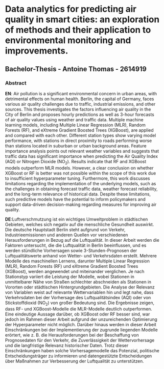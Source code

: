  # Data analytics for predicting air quality in smart cities: an exploration of methods and their application to environmental monitoring and improvements.
 ## Bachelor-Thesis - Antoine Thomas - 2614919

 ### Abstract
 **EN**: Air pollution is a significant environmental concern in urban areas, with detrimental effects on human health. Berlin, the capital of Germany, faces various air quality challenges due to traffic, industrial emissions, and other sources. This thesis investigates the factors influencing air quality in the City of Berlin and proposes hourly predictions as well as 3-hour forecasts of air quality values using weather and traffic data. Multiple machine learning models, including Multiple Linear Regression (MLR), Random Forests (RF), and eXtreme Gradient Boosted Trees (XGBoost), are applied and compared with each other. Different station types show varying model performance, with stations in direct proximity to roads performing worse than stations located in suburban or urban background areas. Feature importance analysis points out relevant weather variables and suggests that traffic data has significant importance when predicting the Air Quality Index (AQI) or Nitrogen Dioxide (NO<sub>2</sub>). Results indicate that RF and XGBoost models outperform MLR models. However, a clear conclusion on whether XGBoost or RF is better was not possible within the scope of this work due to insufficient hyperparameter tuning. Furthermore, this work discusses limitations regarding the implementation of the underlying models, such as the challenges in obtaining forecast traffic data, weather forecast reliability, and the long-term relevance of historical data. Despite these limitations, such predictive models have the potential to inform policymakers and support data-driven decision-making regarding measures for improving air quality.

 **DE**:Luftverschmutzung ist ein wichtiges Umweltproblem in städtischen Gebieten, welches sich negativ auf die menschliche Gesundheit auswirkt. Die deutsche Hauptstadt Berlin steht aufgrund von Verkehr, Industrieemissionen und anderen Quellen vor verschiedenen Herausforderungen in Bezug auf die Luftqualität. In dieser Arbeit werden die Faktoren untersucht, die die Luftqualität in Berlin beeinflussen, und es werden stündliche Vorhersagen sowie 3-Stunden-Prognosen der Luftqualitätswerte anhand von Wetter- und Verkehrsdaten erstellt. Mehrere Modelle des maschinellen Lernens, darunter Multiple Linear Regression (MLR), Random Forests (RF) und eXtreme Gradient Boosted Trees (XGBoost), werden angewendet und miteinander verglichen. Je nach Stationstyp variiert die Leistung der Modelle, wobei Stationen in unmittelbarer Nähe von Straßen schlechter abschneiden als Stationen in Vororten oder städtischen Hintergrundgebieten. Die Analyse der Relevanz von Variablen weist auf relevante Wettervariablen hin und legt nahe, dass Verkehrsdaten bei der Vorhersage des Luftqualitätsindex (AQI) oder von Stickstoffdioxid (NO<sub>2</sub>) von großer Bedeutung sind. Die Ergebnisse zeigen, dass RF- und XGBoost-Modelle die MLR-Modelle deutlich outperformen. Eine eindeutige Aussage darüber, ob XGBoost oder RF besser sind, war jedoch im Rahmen dieser Arbeit aufgrund der unzureichenden Optimierung der Hyperparameter nicht möglich. Darüber hinaus werden in dieser Arbeit Einschränkungen bei der Implementierung der zugrunde liegenden Modelle erörtert, wie z. B. die Herausforderungen bei der Beschaffung von Prognosedaten für den Verkehr, die Zuverlässigkeit der Wettervorhersage und die langfristige Relevanz historischer Daten. Trotz dieser Einschränkungen haben solche Vorhersagemodelle das Potenzial, politische Entscheidungsträger zu informieren und datengestützte Entscheidungen über Maßnahmen zur Verbesserung der Luftqualität zu unterstützen.

